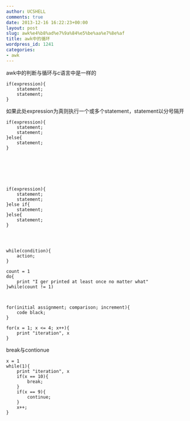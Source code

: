 ```yaml
---
author: UCSHELL
comments: true
date: 2013-12-16 16:22:23+00:00
layout: post
slug: awk%e4%b8%ad%e7%9a%84%e5%be%aa%e7%8e%af
title: awk中的循环
wordpress_id: 1241
categories:
- awk
---
```


awk中的判断与循环与c语言中是一样的

    
    
    if(expression){
    	statement;
    	statement;
    }




如果此处expression为真则执行一个或多个statement，statement以分号隔开

    
    
    if(expression){
    	statement;
    	statement;
    }else{
    	statement;
    }





    
    
    if(expression){
    	statement;
    	statement;
    }else if{
    	statement;
    }else{
    	statement;
    }


    
    
    while(condition){
    	action;
    }
    
    count = 1
    do{
    	print "I ger printed at least once no matter what"
    }while(count != 1)
    

   
    for(initial assignment; comparison; increment){
    	code black;
    }
    
    for(x = 1; x <= 4; x++){
    	print "iteration", x
    }


break与contionue 
  
    
    x = 1
    while(1){
    	print "iteration", x
    	if(x == 10){
    		break;
    	}
    	if(x == 9){
    		continue;
    	}
    	x++;
    }
    



